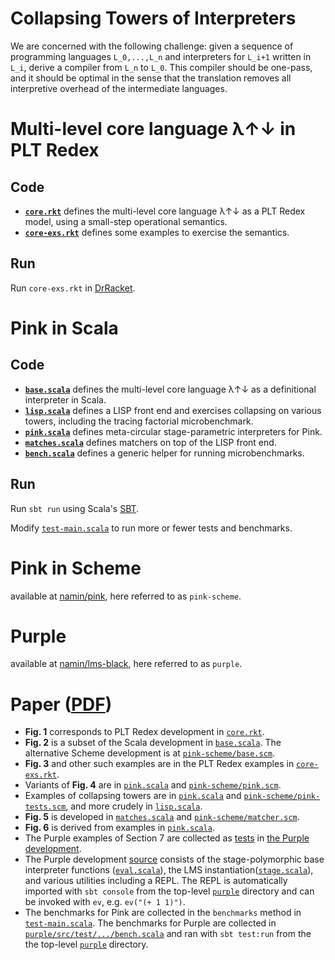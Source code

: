 # Collapsing Towers of Interpreters

We are concerned with the following challenge: given a sequence of programming
languages `L_0,...,L_n` and interpreters for `L_i+1` written in `L_i`, derive
a compiler from `L_n` to `L_0`. This compiler should be one-pass, and it should be
optimal in the sense that the translation removes all interpretive overhead of the
intermediate languages.

# Multi-level core language λ↑↓ in PLT Redex

## Code
* __[`core.rkt`](core.rkt)__ defines the multi-level core language λ↑↓ as a PLT Redex model, using a small-step operational semantics.
* __[`core-exs.rkt`](core.rkt)__ defines some examples to exercise the semantics.

## Run
Run `core-exs.rkt` in [DrRacket](https://racket-lang.org/).

# Pink in Scala

## Code
* __[`base.scala`](base.scala)__ defines the multi-level core language λ↑↓ as a definitional interpreter in Scala.
* __[`lisp.scala`](lisp.scala)__ defines a LISP front end and exercises collapsing on various towers, including the tracing factorial microbenchmark.
* __[`pink.scala`](pink.scala)__ defines meta-circular stage-parametric interpreters for Pink.
* __[`matches.scala`](matches.scala)__ defines matchers on top of the LISP front end.
* __[`bench.scala`](bench.scala)__ defines a generic helper for running microbenchmarks.

## Run
Run `sbt run` using Scala's [SBT](http://www.scala-sbt.org/).

Modify [`test-main.scala`](test-main.scala) to run more or fewer tests and benchmarks.

# Pink in Scheme
available at [namin/pink](https://github.com/namin/pink), here referred to as `pink-scheme`.

# Purple
available at [namin/lms-black](https://github.com/namin/lms-black), here referred to as `purple`.

# Paper ([PDF](http://lampwww.epfl.ch/~amin/drafts/collapsing.pdf))
* __Fig. 1__ corresponds to PLT Redex development in [`core.rkt`](core.rkt).
* __Fig. 2__ is a subset of the Scala development in [`base.scala`](base.scala). The alternative Scheme development is at [`pink-scheme/base.scm`](https://github.com/namin/pink/blob/master/base.scm).
* __Fig. 3__ and other such examples are in the PLT Redex examples in [`core-exs.rkt`](core-exs.rkt).
* Variants of __Fig. 4__ are in [`pink.scala`](pink.scala) and [`pink-scheme/pink.scm`](https://github.com/namin/pink/blob/master/pink.scm).
* Examples of collapsing towers are in [`pink.scala`](pink.scala) and [`pink-scheme/pink-tests.scm`](https://github.com/namin/pink/blob/master/pink-tests.scm), and more crudely in [`lisp.scala`](lisp.scala).
* __Fig. 5__ is developed in [`matches.scala`](matches.scala) and [`pink-scheme/matcher.scm`](https://github.com/namin/pink/blob/master/matcher.scm).
* __Fig. 6__ is derived from examples in [`pink.scala`](pink.scala).
* The Purple examples of Section 7 are collected as [tests](https://github.com/namin/lms-black/tree/master/src/test/scala/lms/black) in [the Purple development](https://github.com/namin/lms-black).
* The Purple development [source](https://github.com/namin/lms-black/tree/master/src/main/scala/lms/black) consists of the stage-polymorphic base interpreter functions ([`eval.scala`](https://github.com/namin/lms-black/blob/master/src/main/scala/lms/black/eval.scala)), the LMS instantiation([`stage.scala`](https://github.com/namin/lms-black/blob/master/src/main/scala/lms/black/stage.scala)), and various utilities including a REPL. The REPL is automatically imported with `sbt console` from the top-level [`purple`](https://github.com/namin/lms-black) directory and can be invoked with `ev`, e.g. `ev("(+ 1 1)")`.
* The benchmarks for Pink are collected in the `benchmarks` method in [`test-main.scala`](test-main.scala). The benchmarks for Purple are collected in [`purple/src/test/.../bench.scala`](https://github.com/namin/lms-black/blob/master/src/test/scala/lms/black/bench.scala) and ran with `sbt test:run` from the the top-level [`purple`](https://github.com/namin/lms-black) directory.
